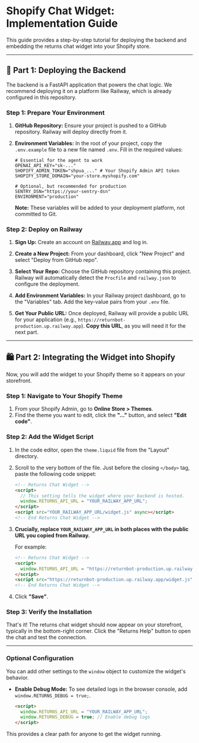 
# Shopify Chat Widget: Implementation Guide

This guide provides a step-by-step tutorial for deploying the backend and embedding the returns chat widget into your Shopify store.

---

## 🚀 Part 1: Deploying the Backend

The backend is a FastAPI application that powers the chat logic. We recommend deploying it on a platform like Railway, which is already configured in this repository.

### Step 1: Prepare Your Environment

1.  **GitHub Repository:** Ensure your project is pushed to a GitHub repository. Railway will deploy directly from it.

2.  **Environment Variables:** In the root of your project, copy the `.env.example` file to a new file named `.env`. Fill in the required values:
    ```env
    # Essential for the agent to work
    OPENAI_API_KEY="sk-..."
    SHOPIFY_ADMIN_TOKEN="shpua_..." # Your Shopify Admin API token
    SHOPIFY_STORE_DOMAIN="your-store.myshopify.com"

    # Optional, but recommended for production
    SENTRY_DSN="https://your-sentry-dsn"
    ENVIRONMENT="production"
    ```
    **Note:** These variables will be added to your deployment platform, not committed to Git.

### Step 2: Deploy on Railway

1.  **Sign Up:** Create an account on [Railway.app](https://railway.app) and log in.

2.  **Create a New Project:** From your dashboard, click "New Project" and select "Deploy from GitHub repo".

3.  **Select Your Repo:** Choose the GitHub repository containing this project. Railway will automatically detect the `Procfile` and `railway.json` to configure the deployment.

4.  **Add Environment Variables:** In your Railway project dashboard, go to the "Variables" tab. Add the key-value pairs from your `.env` file.

5.  **Get Your Public URL:** Once deployed, Railway will provide a public URL for your application (e.g., `https://returnbot-production.up.railway.app`). **Copy this URL**, as you will need it for the next part.

---

## 🛍️ Part 2: Integrating the Widget into Shopify

Now, you will add the widget to your Shopify theme so it appears on your storefront.

### Step 1: Navigate to Your Shopify Theme

1.  From your Shopify Admin, go to **Online Store > Themes**.
2.  Find the theme you want to edit, click the **"..."** button, and select **"Edit code"**.

### Step 2: Add the Widget Script

1.  In the code editor, open the `theme.liquid` file from the "Layout" directory.

2.  Scroll to the very bottom of the file. Just before the closing `</body>` tag, paste the following code snippet:

    ```html
    <!-- Returns Chat Widget -->
    <script>
      // This setting tells the widget where your backend is hosted.
      window.RETURNS_API_URL = "YOUR_RAILWAY_APP_URL";
    </script>
    <script src="YOUR_RAILWAY_APP_URL/widget.js" async></script>
    <!-- End Returns Chat Widget -->
    ```

3.  **Crucially, replace `YOUR_RAILWAY_APP_URL` in both places with the public URL you copied from Railway.**

    For example:
    ```html
    <!-- Returns Chat Widget -->
    <script>
      window.RETURNS_API_URL = "https://returnbot-production.up.railway.app";
    </script>
    <script src="https://returnbot-production.up.railway.app/widget.js" async></script>
    <!-- End Returns Chat Widget -->
    ```

4.  Click **"Save"**.

### Step 3: Verify the Installation

That's it! The returns chat widget should now appear on your storefront, typically in the bottom-right corner. Click the "Returns Help" button to open the chat and test the connection.

---

### Optional Configuration

You can add other settings to the `window` object to customize the widget's behavior.

-   **Enable Debug Mode:** To see detailed logs in the browser console, add `window.RETURNS_DEBUG = true;`.

    ```html
    <script>
      window.RETURNS_API_URL = "YOUR_RAILWAY_APP_URL";
      window.RETURNS_DEBUG = true; // Enable debug logs
    </script>
    ```

This provides a clear path for anyone to get the widget running.
